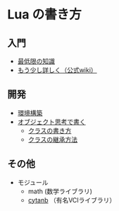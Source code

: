 # Lua の書き方

## 入門

* [最低限の知識](./basic_functions.md)
* [もう少し詳しく（公式wiki）](https://virtualcast.jp/wiki/vci/script/luatutorial)

## 開発

* [環境構築](./how_to_create_lua_env/)
* [オブジェクト思考で書く](./oop_in_lua/)
	* [クラスの書き方](./oop_in_lua/how_to_make_class/)
	* [クラスの継承方法](./oop_in_lua/inheritance/)

## その他
* モジュール
	* math (数学ライブラリ)
	* [cytanb](https://github.com/oocytanb/cytanb-vci-lua) （有名VCIライブラリ）
